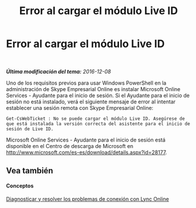 ﻿---
title: Error al cargar el módulo Live ID
TOCTitle: Error al cargar el módulo Live ID
ms:assetid: 663a5507-0276-4b22-a98f-c1b82b0c91a2
ms:mtpsurl: https://technet.microsoft.com/es-es/library/Dn362793(v=OCS.15)
ms:contentKeyID: 56271313
ms.date: 06/02/2017
mtps_version: v=OCS.15
ms.translationtype: HT
---

# Error al cargar el módulo Live ID

 

_**Última modificación del tema:** 2016-12-08_

Uno de los requisitos previos para usar Windows PowerShell en la administración de Skype Empresarial Online es instalar Microsoft Online Services - Ayudante para el inicio de sesión. Si el Ayudante para el inicio de sesión no está instalado, verá el siguiente mensaje de error al intentar establecer una sesión remota con Skype Empresarial Online:

    Get-CsWebTicket : No se puede cargar el módulo Live ID. Asegúrese de que está instalada la versión correcta del asistente para el inicio de sesión de Live ID.

Microsoft Online Services - Ayudante para el inicio de sesión está disponible en el Centro de descarga de Microsoft en <http://www.microsoft.com/es-es/download/details.aspx?id=28177>.

## Vea también

#### Conceptos

[Diagnosticar y resolver los problemas de conexión con Lync Online](diagnosing-and-resolving-connection-problems-with-skype-for-business-online.md)


